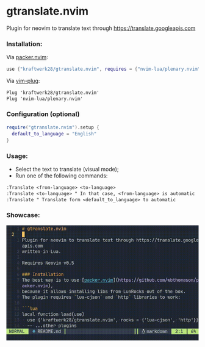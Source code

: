 # gtranslate.nvim

Plugin for neovim to translate text through https://translate.googleapis.com

### Installation:

Via [packer.nvim](https://github.com/wbthomason/packer.nvim):
```lua
use {"kraftwerk28/gtranslate.nvim", requires = {"nvim-lua/plenary.nvim"}}
```

Via [vim-plug](https://github.com/junegunn/vim-plug):
```vimscript
Plug 'kraftwerk28/gtranslate.nvim'
Plug 'nvim-lua/plenary.nvim'
```

### Configuration (optional)

```lua
require("gtranslate.nvim").setup {
  default_to_language = "English"
}
```

### Usage:

- Select the text to translate (visual mode);
- Run one of the following commands:

```vimscript
:Translate <from-language> <to-language>
:Translate <to-language> " In that case, <from-language> is automatic
:Translate " Translate form <default_to_language> to automatic
```

### Showcase:

![](showcase.gif)
